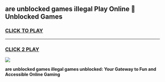 
## are unblocked games illegal Play Online 👋 Unblocked Games
<h3>
<a href="https://premium.freeplayer.one?title=are_unblocked_games_illegal&ref=19F">CLICK TO PLAY</a></h3>
<hr>

<h3>
<a href="https://premium.freeplayer.one?title=are_unblocked_games_illegal&ref=19F">CLICK 2 PLAY</a>
  
</h3>

<a href="https://premium.freeplayer.one?title=are_unblocked_games_illegal&ref=19F"><img src="https://clearcache.store/games.png"></a>


**are unblocked games illegal games unblocked: Your Gateway to Fun and Accessible Online Gaming**
